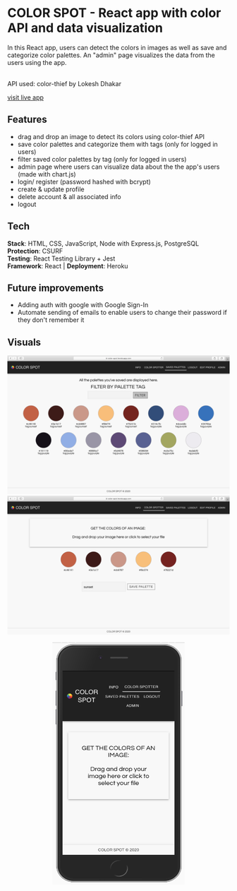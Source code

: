 # COLOR SPOT - React app with color API and data visualization

In this React app, users can detect the colors in images as well as save and categorize color palettes. An "admin" page visualizes the data from the users using the app. <br /><br />

API used: color-thief by Lokesh Dhakar

[visit live app](https://color-spot.herokuapp.com)

## Features

-   drag and drop an image to detect its colors using color-thief API
    <br />
-   save color palettes and categorize them with tags (only for logged in users)
    <br />
-   filter saved color palettes by tag (only for logged in users)
    <br />
-   admin page where users can visualize data about the the app's users (made with chart.js)
    <br />
-   login/ register (password hashed with bcrypt)
    <br />
-   create & update profile
    <br />
-   delete account & all associated info
    <br />
-   logout

## Tech

**Stack**: HTML, CSS, JavaScript, Node with Express.js, PostgreSQL <br />
**Protection**: CSURF <br />
**Testing**: React Testing Library + Jest <br />
**Framework**: React | **Deployment**: Heroku

## Future improvements

-   Adding auth with google with Google Sign-In
-   Automate sending of emails to enable users to change their password if they don't remember it

## Visuals

![screenshot](readMe/screenshot_2.png)
![screenshot](readMe/screenshot_1.png)

<p align="center">
<img width="300" height="550" src="readMe/mobile.png">
</p>
